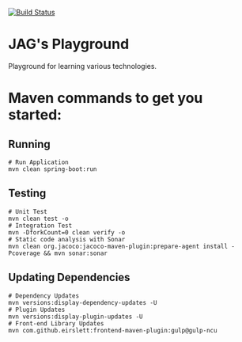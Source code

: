 [![Build Status](https://travis-ci.org/jghandour/jags-playground.svg?branch=master)](https://travis-ci.org/jghandour/jags-playground)

# JAG's Playground
Playground for learning various technologies.

# Maven commands to get you started:

## Running
```
# Run Application
mvn clean spring-boot:run
```

## Testing
```
# Unit Test
mvn clean test -o
# Integration Test
mvn -DforkCount=0 clean verify -o
# Static code analysis with Sonar
mvn clean org.jacoco:jacoco-maven-plugin:prepare-agent install -Pcoverage && mvn sonar:sonar
```

## Updating Dependencies
```
# Dependency Updates
mvn versions:display-dependency-updates -U
# Plugin Updates
mvn versions:display-plugin-updates -U
# Front-end Library Updates
mvn com.github.eirslett:frontend-maven-plugin:gulp@gulp-ncu
```